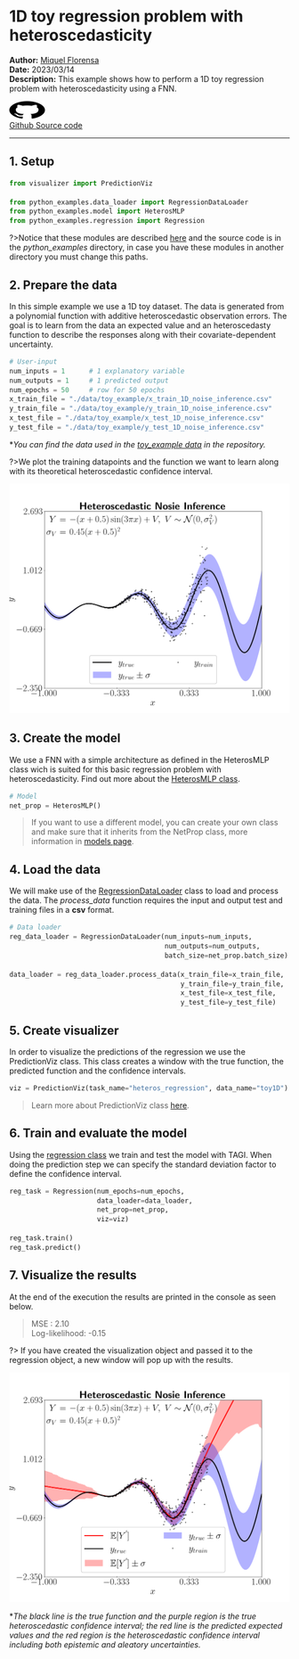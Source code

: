 # 1D toy regression problem with heteroscedasticity

**Author:** [Miquel Florensa](https://www.linkedin.com/in/miquel-florensa/)  
**Date:** 2023/03/14  
**Description:** This example shows how to perform a 1D toy regression problem with heteroscedasticity using a FNN.  

<a href="https://github.com/lhnguyen102/cuTAGI/blob/main/python_examples/heteros_regression_runner.py" class="github-link">
  <div class="github-icon-container">
    <img src="../../images/GitHub-Mark.png" alt="GitHub" height="32" width="64">
  </div>
  <div class="github-text-container">
    Github Source code
  </div>
</a>

---

## 1. Setup

```python
from visualizer import PredictionViz

from python_examples.data_loader import RegressionDataLoader
from python_examples.model import HeterosMLP
from python_examples.regression import Regression
```

?>Notice that these modules are described [here](modules/modules.md) and the source code is in the *python_examples* directory, in case you have these modules in another directory you must change this paths.

## 2. Prepare the data

In this simple example we use a 1D toy dataset. The data is generated from a polynomial function with additive heteroscedastic observation errors. The goal is to learn from the data an expected value and an heteroscedasty function to describe the responses along with their covariate-dependent uncertainty.

```python
# User-input
num_inputs = 1      # 1 explanatory variable
num_outputs = 1     # 1 predicted output
num_epochs = 50     # row for 50 epochs
x_train_file = "./data/toy_example/x_train_1D_noise_inference.csv"
y_train_file = "./data/toy_example/y_train_1D_noise_inference.csv"
x_test_file = "./data/toy_example/x_test_1D_noise_inference.csv"
y_test_file = "./data/toy_example/y_test_1D_noise_inference.csv"
```

**You can find the data used in the [toy_example data](https://github.com/lhnguyen102/cuTAGI/tree/main/data/toy_example) in the repository.*

?>We plot the training datapoints and the function we want to learn along with its theoretical heteroscedastic confidence interval.

![1D toy regression problem data](../../images/1D_toy_regression_heteros_data.png)

## 3. Create the model

We use a FNN with a simple architecture as defined in the HeterosMLP class wich is suited for this basic regression problem with heteroscedasticity. Find out more about the [HeterosMLP class](modules/models?id=heteroscedastic-regression-mlp-class).

```python
# Model
net_prop = HeterosMLP()
```

> If you want to use a different model, you can create your own class and make sure that it inherits from the NetProp class, more information in [models page](modules/models?id=netprop-class).

## 4. Load the data

We will make use of the [RegressionDataLoader](modules/data-loader?id=data-loader) class to load and process the data. The *process_data* function requires the input and output test and training files in a **csv** format.

```python
# Data loader
reg_data_loader = RegressionDataLoader(num_inputs=num_inputs,
                                       num_outputs=num_outputs,
                                       batch_size=net_prop.batch_size)
                                       
data_loader = reg_data_loader.process_data(x_train_file=x_train_file,
                                           y_train_file=y_train_file,
                                           x_test_file=x_test_file,
                                           y_test_file=y_test_file)
```

## 5. Create visualizer

In order to visualize the predictions of the regression we use the PredictionViz class. This class creates a window with the true function, the predicted function and the confidence intervals.

```python
viz = PredictionViz(task_name="heteros_regression", data_name="toy1D")
```

> Learn more about PredictionViz class [here](https://github.com/lhnguyen102/cuTAGI/blob/main/visualizer.py).

## 6. Train and evaluate the model

Using the [regression class](modules/regression?id=regression-class) we train and test the model with TAGI. When doing the prediction step we can specify the standard deviation factor to define the confidence interval.

```python
reg_task = Regression(num_epochs=num_epochs,
                      data_loader=data_loader,
                      net_prop=net_prop,
                      viz=viz)

reg_task.train()
reg_task.predict()
```

## 7. Visualize the results

At the end of the execution the results are printed in the console as seen below.

> MSE           :  2.10  
> Log-likelihood: -0.15

?> If you have created the visualization object and passed it to the regression object, a new window will pop up with the results.

![1D toy regression heteroscedastic problem](../../images/1D_toy_regression_heteros.png)

**The black line is the true function and the purple region is the true heteroscedastic confidence interval; the red line is the predicted expected values and the red region is the heteroscedastic confidence interval including both epistemic and aleatory uncertainties.*
